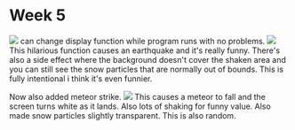 # Week 5
![](Pasted%20image%2020230401153245.png)
can change display function while program runs with no problems.
![](Pasted%20image%2020230401153306.png)
This hilarious function causes an earthquake and it's really funny.
There's also a side effect where the background doesn't cover the shaken area and you can still see the snow particles that are normally out of bounds. This is fully intentional i think it's even funnier.

Now also added meteor strike.
![](Pasted%20image%2020230402145120.png)
This causes a meteor to fall and the screen turns white as it lands. Also lots of shaking for funny value. Also made snow particles slightly transparent. This is also random.